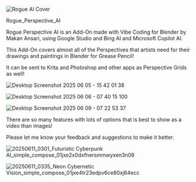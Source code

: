 ![Rogue AI Cover](https://github.com/user-attachments/assets/5722dbfa-5e78-4352-a9e3-32fc0186d6df)


Rogue_Perspective_AI 

Rogue Perspective AI is an Add-On made with Vibe Coding for Blender by Makan Ansari, using Google Studio and Bing AI and Microsoft Copilot AI. 

This Add-On covers almost all of the Perspectives that artists need for their drawings and paintings in Blender for Grease Pencil!

It can be sent to Krita and Photoshop and other apps as Perspective Grids as well!

![Desktop Screenshot 2025 06 05 - 15 42 01 38](https://github.com/user-attachments/assets/8747e3e8-1406-4f0d-93f7-cf33487b6741)

![Desktop Screenshot 2025 06 06 - 07 40 15 100](https://github.com/user-attachments/assets/06888a9f-8336-41d9-9a01-63ebd4d27d04)

![Desktop Screenshot 2025 06 09 - 07 22 53 37](https://github.com/user-attachments/assets/bde2a2a5-0129-411a-a011-16bbd3528885)

There are so many features with lots of options that is best to show as a video than images! 

Please let me know your feedback and suggestions to make it better.


![20250611_0301_Futuristic Cyberpunk AI_simple_compose_01jxe2x0dxfnersmmwyxen3n08](https://github.com/user-attachments/assets/37ccac2f-cfa2-4ec3-a3f3-512e28a32413)

![20250611_0335_Neon Cybernetic Vision_simple_compose_01jxe4tr23edpv6ce80xj64ecc](https://github.com/user-attachments/assets/f1f29a71-eace-4e7c-b8a8-10f34fd3267e)
